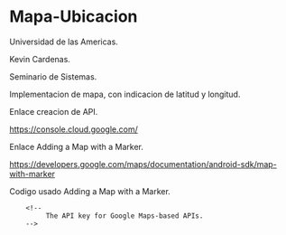 # Mapa-Ubicacion
 
Universidad de las Americas.

Kevin Cardenas.

Seminario de Sistemas.

Implementacion de mapa, con indicacion de latitud y longitud.

Enlace creacion de API.

https://console.cloud.google.com/

Enlace Adding a Map with a Marker.

https://developers.google.com/maps/documentation/android-sdk/map-with-marker

Codigo usado Adding a Map with a Marker.

 <!--
<meta-data
    android:name="com.google.android.gms.version"
    android:value="@integer/google_play_services_version" />-->

        <!--
             The API key for Google Maps-based APIs.
        -->
   
   <!--
<meta-data
    android:name="com.google.android.geo.API_KEY"
    android:value="@string/maps_api_key" />

            
Dependencias agregadas.

implementation 'com.github.mumayank:AirLocation:1.2'

maven { url 'http://jitpack.io'}

